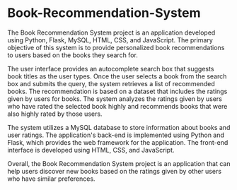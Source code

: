 # Book-Recommendation-System

The Book Recommendation System project is an application developed using Python, Flask, MySQL, HTML, CSS, and JavaScript. The primary objective of this system is to provide personalized book recommendations to users based on the books they search for.

The user interface provides an autocomplete search box that suggests book titles as the user types. Once the user selects a book from the search box and submits the query, the system retrieves a list of recommended books. The recommendation is based on a dataset that includes the ratings given by users for books. The system analyzes the ratings given by users who have rated the selected book highly and recommends books that were also highly rated by those users.

The system utilizes a MySQL database to store information about books and user ratings. The application's back-end is implemented using Python and Flask, which provides the web framework for the application. The front-end interface is developed using HTML, CSS, and JavaScript.

Overall, the Book Recommendation System project is an application that can help users discover new books based on the ratings given by other users who have similar preferences.
